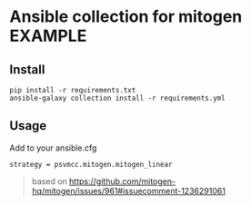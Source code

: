 # Ansible collection for mitogen EXAMPLE

## Install
```
pip install -r requirements.txt
ansible-galaxy collection install -r requirements.yml
```

## Usage
Add to your ansible.cfg
```
strategy = psvmcc.mitogen.mitogen_linear
```

> based on https://github.com/mitogen-hq/mitogen/issues/961#issuecomment-1236291061
